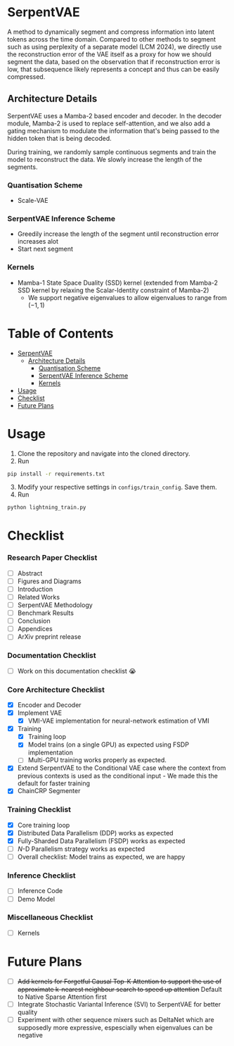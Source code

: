 # SerpentVAE
A method to dynamically segment and compress information into latent tokens across the time domain. Compared to other methods to segment such as using perplexity of a separate model (LCM 2024), we directly use the reconstruction error of the VAE itself as a proxy for how we should segment the data, based on the observation that if reconstruction error is low, that subsequence likely represents a concept and thus can be easily compressed.

## Architecture Details 
SerpentVAE uses a Mamba-2 based encoder and decoder. In the decoder module, Mamba-2 is used to replace self-attention, and we also add a gating mechanism to modulate the information that's being passed to the hidden token that is being decoded. 

During training, we randomly sample continuous segments and train the model to reconstruct the data. We slowly increase the length of the segments. 

### Quantisation Scheme
- Scale-VAE

### SerpentVAE Inference Scheme
- Greedily increase the length of the segment until reconstruction error increases alot
- Start next segment

### Kernels
- Mamba-1 State Space Duality (SSD) kernel (extended from Mamba-2 SSD kernel by relaxing the Scalar-Identity constraint of Mamba-2)
  - We support negative eigenvalues to allow eigenvalues to range from $(-1, 1)$


# Table of Contents
- [SerpentVAE](#serpentvae)
  - [Architecture Details](#architecture-details)
    - [Quantisation Scheme](#quantisation-scheme)
    - [SerpentVAE Inference Scheme](#serpentvae-inference-scheme)
    - [Kernels](#kernels)
- [Usage](#usage)
- [Checklist](#checklist)
- [Future Plans](#future-plans)

# Usage 
1. Clone the repository and navigate into the cloned directory. 
2. Run 
```bash
pip install -r requirements.txt
```
3. Modify your respective settings in `configs/train_config`. Save them.
4. Run 
```bash
python lightning_train.py
```

# Checklist

### Research Paper Checklist
- [ ] Abstract
- [ ] Figures and Diagrams
- [ ] Introduction
- [ ] Related Works 
- [ ] SerpentVAE Methodology 
- [ ] Benchmark Results 
- [ ] Conclusion 
- [ ] Appendices 
- [ ] ArXiv preprint release

### Documentation Checklist 
- [ ] Work on this documentation checklist :sob:

### Core Architecture Checklist
- [x] Encoder and Decoder
- [x] Implement VAE
  - [x] VMI-VAE implementation for neural-network estimation of VMI
- [x] Training 
  - [x] Training loop
  - [x] Model trains (on a single GPU) as expected using FSDP implementation
  - [ ] Multi-GPU training works properly as expected. 
- [x] Extend SerpentVAE to the Conditional VAE case where the context from previous contexts is used as the conditional input - We made this the default for faster training
- [x] ChainCRP Segmenter

### Training Checklist 
- [x] Core training loop 
- [x] Distributed Data Parallelism (DDP) works as expected
- [x] Fully-Sharded Data Parallelism (FSDP) works as expected
- [ ] $N$-D Parallelism strategy works as expected
- [ ] Overall checklist: Model trains as expected, we are happy

### Inference Checklist
- [ ] Inference Code
- [ ] Demo Model

### Miscellaneous Checklist
- [ ] Kernels

# Future Plans
- [ ] ~~Add kernels for Forgetful Causal Top-K Attention to support the use of approximate k-nearest neighbour search to speed up attention~~ Default to Native Sparse Attention first
- [ ] Integrate Stochastic Variantal Inference (SVI) to SerpentVAE for better quality
- [ ] Experiment with other sequence mixers such as DeltaNet which are supposedly more expressive, espescially when eigenvalues can be negative